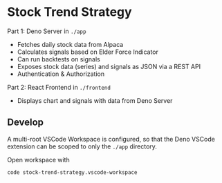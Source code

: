 # Stock Trend Strategy

Part 1: Deno Server in `./app`

- Fetches daily stock data from Alpaca
- Calculates signals based on Elder Force Indicator
- Can run backtests on signals
- Exposes stock data (series) and signals as JSON via a REST API
- Authentication & Authorization

Part 2: React Frontend in `./frontend`

- Displays chart and signals with data from Deno Server

## Develop

A multi-root VSCode Workspace is configured, so that the Deno VSCode extension can be scoped to only the `./app` directory.

Open workspace with

```bash
code stock-trend-strategy.vscode-workspace
```